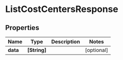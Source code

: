 # ListCostCentersResponse

## Properties

Name | Type | Description | Notes
------------ | ------------- | ------------- | -------------
**data** | **[String]** |  | [optional] 


